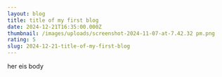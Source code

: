 ```yaml
---
layout: blog
title: title of my first blog
date: 2024-12-21T16:35:00.000Z
thumbnail: /images/uploads/screenshot-2024-11-07-at-7.42.32 pm.png
rating: 5
slug: 2024-12-21-title-of-my-first-blog
---
```

her eis body
